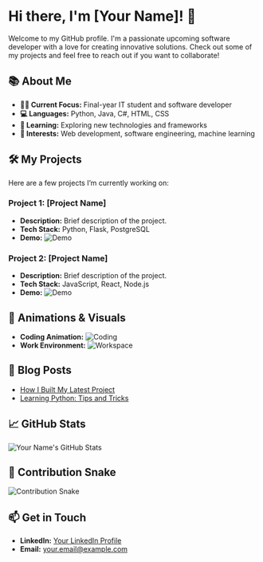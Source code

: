 # Hi there, I'm [Your Name]! 👋

Welcome to my GitHub profile. I'm a passionate upcoming software developer with a love for creating innovative solutions. Check out some of my projects and feel free to reach out if you want to collaborate!

## 📚 About Me

- **👨‍💻 Current Focus:** Final-year IT student and software developer
- **💻 Languages:** Python, Java, C#, HTML, CSS
- **🌱 Learning:** Exploring new technologies and frameworks
- **🌟 Interests:** Web development, software engineering, machine learning

## 🛠️ My Projects

Here are a few projects I’m currently working on:

### Project 1: [Project Name]
- **Description:** Brief description of the project.
- **Tech Stack:** Python, Flask, PostgreSQL
- **Demo:** ![Demo](https://media.giphy.com/media/your-project-demo-link/giphy.gif)

### Project 2: [Project Name]
- **Description:** Brief description of the project.
- **Tech Stack:** JavaScript, React, Node.js
- **Demo:** ![Demo](https://media.giphy.com/media/your-project-demo-link/giphy.gif)

## 🎨 Animations & Visuals

- **Coding Animation:** ![Coding](https://media.giphy.com/media/your-coding-animation-link/giphy.gif)
- **Work Environment:** ![Workspace](https://media.giphy.com/media/your-workspace-animation-link/giphy.gif)

## 📝 Blog Posts

- [How I Built My Latest Project](https://your-blog-link.com)
- [Learning Python: Tips and Tricks](https://your-blog-link.com)

## 📈 GitHub Stats

![Your Name's GitHub Stats](https://github-readme-stats.vercel.app/api?username=your-username&show_icons=true&count_private=true&hide=prs)

## 🐍 Contribution Snake

![Contribution Snake](https://github-readme-stats.vercel.app/api?username=your-username&show_icons=true&hide_border=true&count_private=true&theme=radical&custom_title=Contribution%20Snake)

## 📫 Get in Touch

- **LinkedIn:** [Your LinkedIn Profile](https://linkedin.com/in/your-profile)
- **Email:** [your.email@example.com](mailto:your.email@example.com)


<style>
@keyframes spin {
  0% { transform: rotate(0deg); }
  100% { transform: rotate(360deg); }
}
</style>

